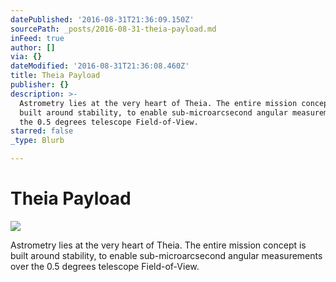 ```yaml
---
datePublished: '2016-08-31T21:36:09.150Z'
sourcePath: _posts/2016-08-31-theia-payload.md
inFeed: true
author: []
via: {}
dateModified: '2016-08-31T21:36:08.460Z'
title: Theia Payload
publisher: {}
description: >-
  Astrometry lies at the very heart of Theia. The entire mission concept is
  built around stability, to enable sub-microarcsecond angular measurements over
  the 0.5 degrees telescope Field-of-View.
starred: false
_type: Blurb

---
```

# Theia Payload
![](https://the-grid-user-content.s3-us-west-2.amazonaws.com/7ada6b4d-1a4a-42f3-aa84-7b74dd37f7de.png)

Astrometry lies at the very heart of Theia. The entire mission concept is built around stability, to enable sub-microarcsecond angular measurements over the 0.5 degrees telescope Field-of-View.